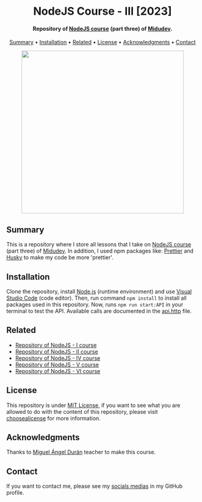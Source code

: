 <h1 align="center">
    NodeJS Course - III [2023]
</h1>

<h4 align="center">
    Repository of <a href="https://aprendenode.dev/" target="_blank">NodeJS course<a> (part three) of <a href="https://www.linkedin.com/in/midudev/" target="_blank">Midudev</a>.
</h4>

<p align="center">
    <a href="#----summary">Summary</a> •
    <a href="#----installation">Installation</a> •
    <a href="#----related">Related</a> •
    <a href="#----license">License</a> •
    <a href="#----acknowledgments">Acknowledgments</a> •
    <a href="#----contact">Contact</a>
</p>

<p align="center">
    <img src="https://github.com/hozlucas28/SQL-Server-Course-2023/assets/88015479/5faaae84-1197-43be-a6fa-5d74cb965829" width="425">
</p>

<h2>
    Summary
</h2>
<p>
    This is a repository where I store all lessons that I take on <a href="https://aprendenode.dev/" target="_blank">NodeJS course<a> (part three) of <a href="https://www.linkedin.com/in/midudev/" target="_blank">Midudev</a>. In addition, I used npm packages like: <a href="https://prettier.io/" target="_blank">Prettier</a> and <a href="https://github.com/typicode/husky" target="_blank">Husky</a> to make my code be more 'prettier'.
</p>

<h2>
    Installation
</h2>
<p>
    Clone the repository, install <a href="https://nodejs.org/es/" target="_blank">Node.js</a> (runtime environment) and use <a href="https://code.visualstudio.com/" target="_blank">Visual Studio Code</a> (code editor). Then, run command <code>npm install</code> to install all packages used in this repository. Now, runs <code>npm run start:API</code> in your terminal to test the API. Available calls are documented in the <a href="./src/api.http" target="_blank">api.http</a> file.
</p>

<h2>
    Related
</h2>
<p>
    <ul>
        <li>
            <a href="https://github.com/hozlucas28/NodeJS-Course-I-2023" target="_blank">Repository of NodeJS - I course</a>
        </li>
        <li>
            <a href="https://github.com/hozlucas28/NodeJS-Course-II-2023" target="_blank">Repository of NodeJS - II course</a>
        </li>
        <li>
            <a href="https://github.com/hozlucas28/NodeJS-Course-IV-2023" target="_blank">Repository of NodeJS - IV course</a>
        </li>
        <li>
            <a href="https://github.com/hozlucas28/NodeJS-Course-V-2023" target="_blank">Repository of NodeJS - V course</a>
        </li>
        <li>
            <a href="https://github.com/hozlucas28/NodeJS-Course-VI-2023" target="_blank">Repository of NodeJS - VI course</a>
        </li>
    </ul>
</p>

<h2>
    License
</h2>
<p>
    This repository is under <a href="./LICENSE" target="_blank">MIT License</a>, if you want to see what you are allowed to do with the content of this repository, please visit <a href="https://choosealicense.com/licenses/" target="_blank">choosealicense</a> for more information.
</p>

<h2>
    Acknowledgments
</h2>
<p>
    Thanks to <a href="https://www.linkedin.com/in/midudev/" target="_blank">Miguel Ángel Durán</a> teacher to make this course.
</p>

<h2>
    Contact
</h1>
<p>
    If you want to contact me, please see my <a href="https://github.com/hozlucas28" target="_blank">socials medias</a> in my GitHub profile.
</p>
